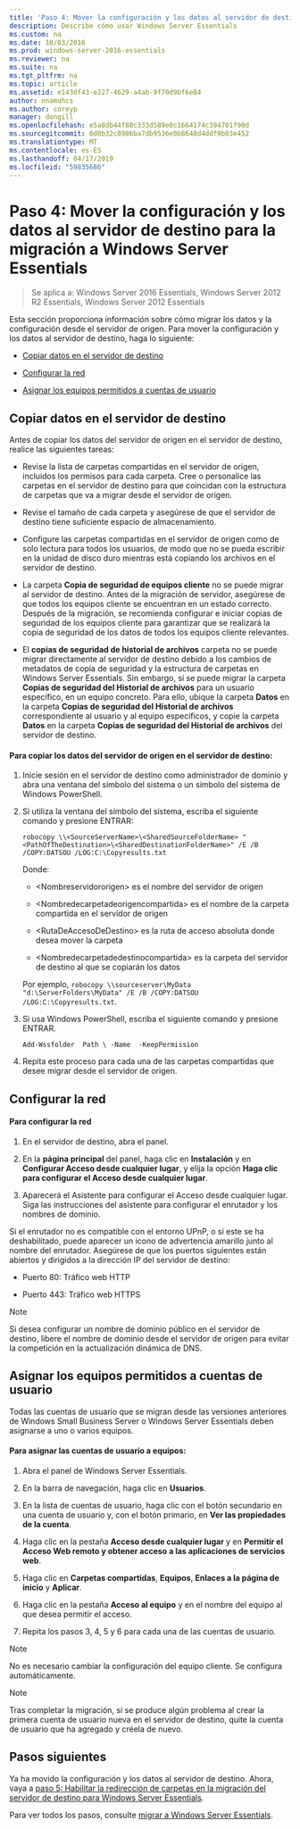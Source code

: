 ```yaml
---
title: 'Paso 4: Mover la configuración y los datos al servidor de destino para la migración a Windows Server Essentials'
description: Describe cómo usar Windows Server Essentials
ms.custom: na
ms.date: 10/03/2016
ms.prod: windows-server-2016-essentials
ms.reviewer: na
ms.suite: na
ms.tgt_pltfrm: na
ms.topic: article
ms.assetid: e143df43-e227-4629-a4ab-9f70d9bf6e84
author: nnamuhcs
ms.author: coreyp
manager: dongill
ms.openlocfilehash: e5a8db44f80c333d589e0c1664174c394701f90d
ms.sourcegitcommit: 0d0b32c8986ba7db9536e0b8648d4ddf9b03e452
ms.translationtype: MT
ms.contentlocale: es-ES
ms.lasthandoff: 04/17/2019
ms.locfileid: "59835686"
---
```

# <a name="step-4-move-settings-and-data-to-the-destination-server-for-windows-server-essentials-migration"></a>Paso 4: Mover la configuración y los datos al servidor de destino para la migración a Windows Server Essentials

>Se aplica a: Windows Server 2016 Essentials, Windows Server 2012 R2 Essentials, Windows Server 2012 Essentials

Esta sección proporciona información sobre cómo migrar los datos y la configuración desde el servidor de origen. Para mover la configuración y los datos al servidor de destino, haga lo siguiente:  
  
-   [Copiar datos en el servidor de destino](Step-4--Move-settings-and-data-to-the-Destination-Server-for-Windows-Server-Essentials-migration.md#BKMK_CopyData)  
  
-   [Configurar la red](Step-4--Move-settings-and-data-to-the-Destination-Server-for-Windows-Server-Essentials-migration.md#BKMK_Network)  
  
-   [Asignar los equipos permitidos a cuentas de usuario](Step-4--Move-settings-and-data-to-the-Destination-Server-for-Windows-Server-Essentials-migration.md#BKMK_MapPermittedComputers)  
  
##  <a name="BKMK_CopyData"></a> Copiar datos en el servidor de destino  
 Antes de copiar los datos del servidor de origen en el servidor de destino, realice las siguientes tareas:  
  
-   Revise la lista de carpetas compartidas en el servidor de origen, incluidos los permisos para cada carpeta. Cree o personalice las carpetas en el servidor de destino para que coincidan con la estructura de carpetas que va a migrar desde el servidor de origen.  
  
-   Revise el tamaño de cada carpeta y asegúrese de que el servidor de destino tiene suficiente espacio de almacenamiento.  
  
-   Configure las carpetas compartidas en el servidor de origen como de solo lectura para todos los usuarios, de modo que no se pueda escribir en la unidad de disco duro mientras está copiando los archivos en el servidor de destino.  
  
-   La carpeta **Copia de seguridad de equipos cliente** no se puede migrar al servidor de destino. Antes de la migración de servidor, asegúrese de que todos los equipos cliente se encuentran en un estado correcto. Después de la migración, se recomienda configurar e iniciar copias de seguridad de los equipos cliente para garantizar que se realizará la copia de seguridad de los datos de todos los equipos cliente relevantes.  
  
-   El **copias de seguridad de historial de archivos** carpeta no se puede migrar directamente al servidor de destino debido a los cambios de metadatos de copia de seguridad y la estructura de carpetas en Windows Server Essentials. Sin embargo, sí se puede migrar la carpeta **Copias de seguridad del Historial de archivos** para un usuario específico, en un equipo concreto. Para ello, ubique la carpeta **Datos** en la carpeta **Copias de seguridad del Historial de archivos** correspondiente al usuario y al equipo específicos, y copie la carpeta **Datos** en la carpeta **Copias de seguridad del Historial de archivos** del servidor de destino.  
  
#### <a name="to-copy-data-from-the-source-server-to-the-destination-server"></a>Para copiar los datos del servidor de origen en el servidor de destino:  
  
1.  Inicie sesión en el servidor de destino como administrador de dominio y abra una ventana del símbolo del sistema o un símbolo del sistema de Windows PowerShell.  
  
2.  Si utiliza la ventana del símbolo del sistema, escriba el siguiente comando y presione ENTRAR:  
  
    `robocopy \\<SourceServerName>\<SharedSourceFolderName> "<PathOfTheDestination>\<SharedDestinationFolderName>" /E /B /COPY:DATSOU /LOG:C:\Copyresults.txt`
  
     Donde:  
  
    -   \<Nombreservidororigen\> es el nombre del servidor de origen  
  
    -   \<Nombredecarpetadeorigencompartida\> es el nombre de la carpeta compartida en el servidor de origen  
  
    -   \<RutaDeAccesoDeDestino\> es la ruta de acceso absoluta donde desea mover la carpeta  
  
    -   \<Nombredecarpetadedestinocompartida\> es la carpeta del servidor de destino al que se copiarán los datos  
  
     Por ejemplo,  `robocopy \\sourceserver\MyData "d:\ServerFolders\MyData" /E /B /COPY:DATSOU /LOG:C:\Copyresults.txt`.  
  
3.  Si usa Windows PowerShell, escriba el siguiente comando y presione ENTRAR.  
  
     `Add-Wssfolder  Path \ -Name  -KeepPermission`  
  
4.  Repita este proceso para cada una de las carpetas compartidas que desee migrar desde el servidor de origen.  
  
##  <a name="BKMK_Network"></a> Configurar la red  
  
#### <a name="to-configure-the-network"></a>Para configurar la red  
  
1.  En el servidor de destino, abra el panel.  
  
2.  En la **página principal** del panel, haga clic en **Instalación** y en **Configurar Acceso desde cualquier lugar**, y elija la opción **Haga clic para configurar el Acceso desde cualquier lugar**.  
  
3.  Aparecerá el Asistente para configurar el Acceso desde cualquier lugar. Siga las instrucciones del asistente para configurar el enrutador y los nombres de dominio.  
  
 Si el enrutador no es compatible con el entorno UPnP, o si este se ha deshabilitado, puede aparecer un icono de advertencia amarillo junto al nombre del enrutador. Asegúrese de que los puertos siguientes están abiertos y dirigidos a la dirección IP del servidor de destino:  
  
-   Puerto 80: Tráfico web HTTP  
  
-   Puerto 443: Tráfico web HTTPS  
  
> [!NOTE]
>  Si desea configurar un nombre de dominio público en el servidor de destino, libere el nombre de dominio desde el servidor de origen para evitar la competición en la actualización dinámica de DNS.  
  
##  <a name="BKMK_MapPermittedComputers"></a> Asignar los equipos permitidos a cuentas de usuario  
 Todas las cuentas de usuario que se migran desde las versiones anteriores de Windows Small Business Server o Windows Server Essentials deben asignarse a uno o varios equipos.  
  
#### <a name="to-map-user-accounts-to-computers"></a>Para asignar las cuentas de usuario a equipos:  
  
1.  Abra el panel de Windows Server Essentials.  
  
2.  En la barra de navegación, haga clic en **Usuarios**.  
  
3.  En la lista de cuentas de usuario, haga clic con el botón secundario en una cuenta de usuario y, con el botón primario, en **Ver las propiedades de la cuenta**.  
  
4.  Haga clic en la pestaña **Acceso desde cualquier lugar** y en **Permitir el Acceso Web remoto y obtener acceso a las aplicaciones de servicios web**.  
  
5.  Haga clic en **Carpetas compartidas**, **Equipos**, **Enlaces a la página de inicio** y **Aplicar**.  
  
6.  Haga clic en la pestaña **Acceso al equipo** y en el nombre del equipo al que desea permitir el acceso.  
  
7.  Repita los pasos 3, 4, 5 y 6 para cada una de las cuentas de usuario.  
  
> [!NOTE]
>  No es necesario cambiar la configuración del equipo cliente. Se configura automáticamente.  
  
> [!NOTE]
>  Tras completar la migración, si se produce algún problema al crear la primera cuenta de usuario nueva en el servidor de destino, quite la cuenta de usuario que ha agregado y créela de nuevo.  
  
## <a name="next-steps"></a>Pasos siguientes  
 Ya ha movido la configuración y los datos al servidor de destino. Ahora, vaya a [paso 5: Habilitar la redirección de carpetas en la migración del servidor de destino para Windows Server Essentials](Step-5--Enable-folder-redirection-on-the-Destination-Server-for-Windows-Server-Essentials-migration.md).  
  

Para ver todos los pasos, consulte [migrar a Windows Server Essentials](Migrate-from-Previous-Versions-to-Windows-Server-Essentials-or-Windows-Server-Essentials-Experience.md).


